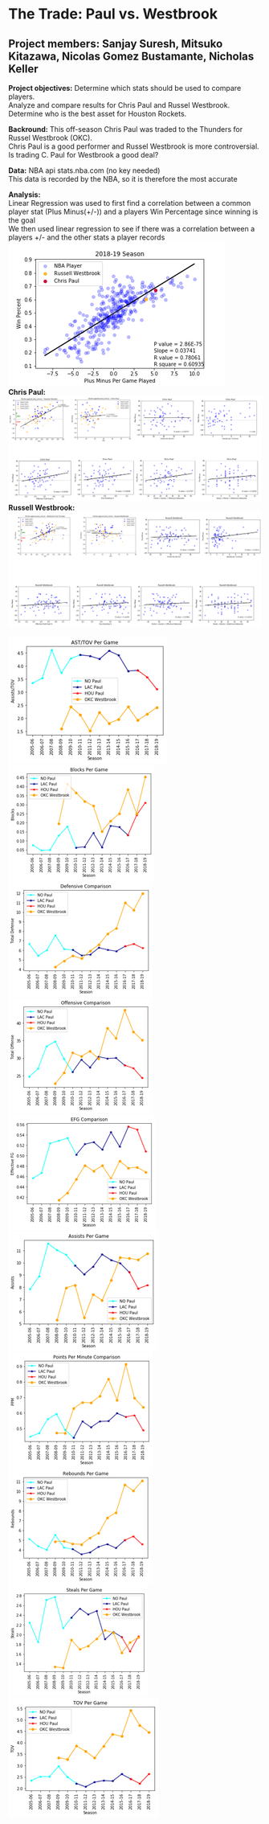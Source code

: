 # The Trade: Paul vs. Westbrook
## Project members: Sanjay Suresh, Mitsuko Kitazawa, Nicolas Gomez Bustamante, Nicholas Keller


**Project objectives:**
        Determine which stats should be used to compare players.  
        Analyze and compare results for Chris Paul and Russel Westbrook.  
        Determine who is the best asset for Houston Rockets. 

**Backround:**
       This off-season Chris Paul was traded to the Thunders for Russel Westbrook (OKC).  
       Chris Paul is a good performer and Russel Westbrook is more controversial.  
       Is trading C. Paul for Westbrook a good deal? 
       
**Data:** 
      NBA api stats.nba.com (no key needed)  
      This data is recorded by the NBA, so it is therefore the most accurate

**Analysis:**  
Linear Regression was used to first find a correlation between a common player stat (Plus Minus(+/-))  and a players Win Percentage since winning is the goal  
We then used linear regression to see if there was a correlation between a players +/- and the other stats a player records  
![PlusMinusvsWin](Images/PlusMinusvsWin.png)  
**Chris Paul:**  
![Chris Paul](Images/ChrisPaulMerge.png)  
**Russell Westbrook:**   
![Russell Westbrook](Images/RussellWestbrookMerge.png)  


![AstPerTurnover](Images/AstPerTurnover.png)
![Blocks](Images/Blocks.png)
![Defense](Images/defense.png)
![offense](Images/offense.png)
![EFG](Images/EFG.png)
![Assits Per Game](Images/PlayerAstPerGame.png)
![Points Per Minute](Images/PointsPerMinute.png)
![Rebounds](Images/Rebounds.png)
![Steals](Images/Steals.png)
![Turnovers Per Game](Images/TOVPerGame.png)
